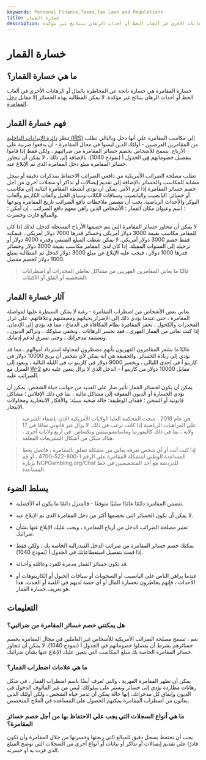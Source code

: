 ```yaml
---
keywords: Personal Finance,Taxes,Tax Laws and Regulations
title: خسارة القمار
description: خسارة المقامرة هي خسارة ناتجة عن المخاطرة بالمال أو الرهانات الأخرى في ألعاب الحظ أو أحداث الرهان بنتائج غير مؤكدة.
---
```


# خسارة القمار
## ما هي خسارة القمار؟

خسارة المقامرة هي خسارة ناتجة عن المخاطرة بالمال أو الرهانات الأخرى في ألعاب الحظ أو أحداث الرهان بنتائج غير مؤكدة. لا يمكن المطالبة بهذه الخسائر إلا مقابل [دخل المقامرة](/income).

## فهم خسارة القمار

تنظر [دائرة الإيرادات الداخلية (IRS)](/irs) إلى مكاسب المقامرة على أنها دخل وبالتالي تطلب من المقامرين العرضيين - أولئك الذين ليسوا في مجال المقامرة - أن يدفعوا ضريبة على الأرباح. يسمح للأشخاص بخصم خسائر المقامرة من ضرائبهم ، ولكن فقط إذا قاموا بتفصيل خصوماتهم [في](/deduction) الجدول أ (نموذج 1040). بالإضافة إلى ذلك ، لا يمكن أن تتجاوز خسائر المقامرة مبلغ دخل المقامرة الذي تم الإبلاغ عنه.

تطلب مصلحة الضرائب الأمريكية من دافعي الضرائب الاحتفاظ بمذكرات دقيقة أو سجل مشابه للمكاسب والخسائر بالإضافة إلى تقديم إيصالات أو تذاكر أو سجلات أخرى من أجل خصم خسائر المقامرة إذا لزم الأمر. يمكن أن تؤدي أنشطة المقامرة التالية إلى مكاسب أو خسائر: اليانصيب واليانصيب وسباقات الكلاب وسباق الخيل وألعاب الكازينو وألعاب البوكر والأحداث الرياضية. يجب أن تتضمن ملاحظات دافع الضرائب تاريخ المقامرة ونوعها ؛ اسم وعنوان مكان القمار ؛ الأشخاص الذين راهن معهم دافع الضرائب ، إن أمكن ؛ والمبالغ فازت وخسرت.

لا يمكن أن تتجاوز خسائر المقامرة التي يتم خصمها الأرباح المسجلة كدخل. لذلك إذا كان للمقامر مكاسب بقيمة 3000 دولار أمريكي وخسائر قدرها 7000 دولار أمريكي ، فيمكنه فقط خصم 3000 دولار أمريكي. لا يمكن شطب المبلغ المتبقي وقدره 4000 دولار أو ترحيله إلى السنوات المقبلة. إذا كان لدى المقامر مكاسب بقيمة 3000 دولار وخسائر قدرها 1000 دولار ، فيجب عليه الإبلاغ عن مبلغ 3000 دولار كدخل ثم المطالبة بمبلغ 1000 دولار كخصم مفصل.

> غالبًا ما يعاني المقامرين القهريين من مشاكل تعاطي المخدرات أو اضطرابات الشخصية أو القلق أو الاكتئاب.

>

## آثار خسارة القمار

يعاني بعض الأشخاص من اضطراب المقامرة - رغبة لا يمكن السيطرة عليها لمواصلة المقامرة ، حتى عندما يؤدي ذلك إلى الإضرار بحياتهم ومعيشتهم وعلاقاتهم. على غرار المخدرات والكحول ، تحفز المقامرة نظام المكافأة في الدماغ ، مما قد يؤدي إلى الإدمان. إذا كنت تعاني من القمار القهري ، فقد تخسر الرهانات ، وتخفي سلوكك ، وتراكم الديون ، وتستنفد مدخراتك ، وحتى تسرق لدعم إدمانك.

غالبًا ما يشعر المقامرون القهريون بأنهم مضطرون لمحاولة استرداد أموالهم ، مما قد يؤدي إلى زيادة الخسائر. والحقيقة هي أنه يمكن لأي شخص أن يربح 10000 دولار في كازينو أ في إحدى الليالي ، ويخسر 9000 دولار في كازينو ب في الليلة التالية ، ويعود إلى المنزل مع [W-2](/w2form) مقابل 10000 دولار من كازينو أ - الدخل الذي لا يزال يتعين عليه دفع الضرائب عليه.

يمكن أن يكون لخسائر القمار تأثير ضار على العديد من جوانب حياة الشخص. يمكن أن تؤدي الخسارة أو الديون المعوقة إلى مشاكل مالية ، بما في ذلك الإفلاس ؛ مشاكل قانونية أو السجن ؛ فقدان الوظيفة؛ حالة صحية سيئة؛ والأفكار الانتحارية ومحاولات الانتحار.

> في عام 2018 ، منحت المحكمة العليا الولايات الأمريكية الإذن بإضفاء الشرعية على المراهنات الرياضية إذا كانت ترغب في ذلك. لا يزال غير قانوني تمامًا في 17 ولاية ، بما في ذلك كاليفورنيا وماساتشوستس وتكساس. في أربع ولايات أخرى ، هناك شكل من أشكال التشريعات المعلقة.

>

> إذا كنت أنت أو أي شخص تعرفه يعاني من مشكلة تتعلق بالمقامرة ، فاتصل بخط المساعدة الوطني لمشكلة المقامرة على الرقم 1-800-522-4700 ، أو قم بزيارة NCPGambling.org/Chat للدردشة مع أحد المتخصصين في خط المساعدة.

>

## يسلط الضوء

- تتضمن المقامرة دائمًا عائدًا سلبيًا متوقعًا - فالمنزل دائمًا ما يكون له الأفضلية.

- لا يمكن أن تكون الخسائر التي تخصمها أكثر من دخل المقامرة الذي تم الإبلاغ عنه.

- تعتبر مصلحة الضرائب الدخل من أرباح المقامرة ، ويجب عليك الإبلاغ عنها بشأن ضرائبك.

- يمكنك خصم خسائر المقامرة من ضرائب الدخل الفيدرالية الخاصة بك ، ولكن فقط إذا قمت بتفصيل استقطاعاتك في الجدول أ (نموذج 1040).

- قد تكون خسائر القمار مدمرة للفرد وعائلته وأحبائه.

- عندما يراهن الناس على اليانصيب أو السحوبات أو سباقات الخيول أو الكازينوهات أو الأحداث ، فإنهم يخاطرون بخسارة المال أو أي حصة لديهم في اللعبة أو الحدث. هذا هو تعريف خسارة القمار.

## التعليمات

### هل يمكنني خصم خسائر المقامرة من ضرائبي؟

نعم ، تسمح مصلحة الضرائب الأمريكية للأشخاص غير العاملين في مجال المقامرة بخصم خسائرهم بشرط أن يفصلوا خصوماتهم في الجدول أ (نموذج 1040). لا يمكن أن تتجاوز خسائر المقامرة الخاصة بك مبلغ المكاسب التي يتعين عليك الإبلاغ عنها بشأن ضرائبك.

### ما هي علامات اضطراب القمار؟

يمكن أن تظهر المقامرة القهرية ، والتي تُعرف أيضًا باسم اضطراب القمار ، في شكل رهانات مطاردة تؤدي إلى خسائر وتستر على سلوكك. ليس من غير المألوف الدخول في الديون وإنفاق كل مدخراتك. إنها حالة يمكن أن تدمر حياة الشخص ، ولكن أولئك الذين يعانون من اضطراب المقامرة يمكنهم الحصول على المساعدة في العلاج المتخصص.

### ما هي أنواع السجلات التي يجب علي الاحتفاظ بها من أجل خصم خسائر المقامرة؟

يجب أن تحتفظ بسجل دقيق للمبالغ التي ربحتها وخسرتها من خلال المقامرة وأن تكون قادرًا على تقديم إيصالات أو تذاكر أو بيانات أو أنواع أخرى من السجلات التي توضح المبلغ الذي فزت به أو خسرته.

